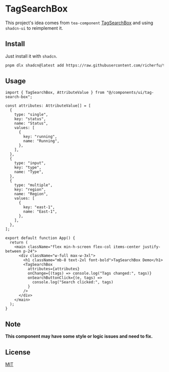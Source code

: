 # TagSearchBox

This project's idea comes from `tea-component` [TagSearchBox](https://tea-design.github.io/component/tagsearchbox) and using `shadcn-ui` to reimplement it.

## Install

Just install it with `shadcn`.

```bash
pnpm dlx shadcn@latest add https://raw.githubusercontent.com/richerfu/tag-search-box/refs/heads/main/public/r/TagSearchBox.json
```

## Usage

```tsx
import { TagSearchBox, AttributeValue } from "@/components/ui/tag-search-box";

const attributes: AttributeValue[] = [
  {
    type: "single",
    key: "status",
    name: "Status",
    values: [
      {
        key: "running",
        name: "Running",
      },
    ],
  },
  {
    type: "input",
    key: "type",
    name: "Type",
  },
  {
    type: "multiple",
    key: "region",
    name: "Region",
    values: [
      {
        key: "east-1",
        name: "East-1",
      },
    ],
  },
];

export default function App() {
  return (
    <main className="flex min-h-screen flex-col items-center justify-between p-24">
      <div className="w-full max-w-3xl">
        <h1 className="mb-8 text-2xl font-bold">TagSearchBox Demo</h1>
        <TagSearchBox
          attributes={attributes}
          onChange={(tags) => console.log("Tags changed:", tags)}
          onSearchButtonClick={(e, tags) =>
            console.log("Search clicked:", tags)
          }
        />
      </div>
    </main>
  );
}
```

## Note

**This component may have some style or logic issues and need to fix.**

## License

[MIT](./LICENSE)
